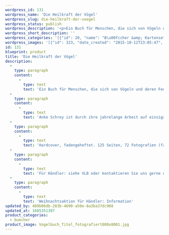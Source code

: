 ```yaml
---
wordpress_id: 131
wordpress_name: 'Die Heilkraft der Vögel'
wordpress_slug: die-heilkraft-der-voegel
wordpress_status: publish
wordpress_description: '<p>Ein Buch für Menschen, die sich von Vögeln und deren Federn faszinieren lassen. Vögel verkörpern unser Streben nach Freiheit und wir fühlen uns ihnen verbunden.<br />Anke Schrey ist durch ihre jahrelange Arbeit auf einzigartige Weise mit der Vogelwelt vertraut. Ihren reichen Wissensschatz möchte die »Federfrau« weitergeben. Sie beschreibt eindrucksvoll neue und bekannte feinstoffliche Energien der Vögel. Ein Geleitwort zum energetischen Arbeiten und Fotografien von Claudia Lübbert, mit denen die Energie der Vögel direkt zu uns gelangt, begleiten die Texte von Anke Schrey.</p><p>Hardcover, fadengeheftet. 125 Seiten, 72 Fotografien (farbig). Größe: 21 x 13.2 cm. Gewicht: 300 g. Bilderdruckpapier. ISBN-Nr. 978-3-9816950-0-7. Gebundener Ladenpreis 22 €.</p><p>Für Händler: siehe VLB oder kontaktieren Sie uns gerne <a href="https://my.feenbaum.de/impressum/">direkt<br /></a>Weihnachtsaktion für Händler: <a href="https://my.feenbaum.de/impressum/">Information</a></p>'
wordpress_short_description: ''
wordpress_categories: '[{"id": 20, "name": "B\u00fccher &amp; Kartensets", "slug": "buecher"}]'
wordpress_images: '[{"id": 323, "date_created": "2015-10-12T23:05:47", "date_created_gmt": "2015-10-12T19:05:47", "date_modified": "2015-10-12T23:05:47", "date_modified_gmt": "2015-10-12T19:05:47", "src": "https://my.feenbaum.de/wp-content/uploads/2015/09/Vogelbuch_Titel_fotografiert800x8001.jpg", "name": "Vogelbuch_Titel_fotografiert800x800", "alt": ""}, {"id": 314, "date_created": "2015-10-12T22:27:49", "date_created_gmt": "2015-10-12T18:27:49", "date_modified": "2015-10-12T22:27:49", "date_modified_gmt": "2015-10-12T18:27:49", "src": "https://my.feenbaum.de/wp-content/uploads/2015/09/Vogelbuch_Rueck_fotografiert800x800.jpg", "name": "Vogelbuch_Rueck_fotografiert800x800", "alt": ""}, {"id": 312, "date_created": "2015-10-12T00:51:55", "date_created_gmt": "2015-10-11T20:51:55", "date_modified": "2015-10-12T00:51:55", "date_modified_gmt": "2015-10-11T20:51:55", "src": "https://my.feenbaum.de/wp-content/uploads/2015/09/Vogelbuch_Fotos_S48_49_kl_800x800.jpg", "name": "Vogelbuch_Fotos_S48_49_kl_800x800", "alt": ""}, {"id": 313, "date_created": "2015-10-12T00:51:57", "date_created_gmt": "2015-10-11T20:51:57", "date_modified": "2015-10-12T00:51:57", "date_modified_gmt": "2015-10-11T20:51:57", "src": "https://my.feenbaum.de/wp-content/uploads/2015/09/Vogelbuch_S86_87_kl_800x800.jpg", "name": "Vogelbuch_S86_87_kl_800x800", "alt": ""}]'
id: 131
blueprint: product
title: 'Die Heilkraft der Vögel'
description:
  -
    type: paragraph
    content:
      -
        type: text
        text: 'Ein Buch für Menschen, die sich von Vögeln und deren Federn faszinieren lassen. Vögel verkörpern unser Streben nach Freiheit und wir fühlen uns ihnen verbunden.'
  -
    type: paragraph
    content:
      -
        type: text
        text: 'Anke Schrey ist durch ihre jahrelange Arbeit auf einzigartige Weise mit der Vogelwelt vertraut. Ihren reichen Wissensschatz möchte die »Federfrau« weitergeben. Sie beschreibt eindrucksvoll neue und bekannte feinstoffliche Energien der Vögel. Ein Geleitwort zum energetischen Arbeiten und Fotografien von Claudia Lübbert, mit denen die Energie der Vögel direkt zu uns gelangt, begleiten die Texte von Anke Schrey.'
  -
    type: paragraph
    content:
      -
        type: text
        text: 'Hardcover, fadengeheftet. 125 Seiten, 72 Fotografien (farbig). Größe: 21 x 13.2 cm. Gewicht: 300 g. Bilderdruckpapier. ISBN-Nr. 978-3-9816950-0-7. Gebundener Ladenpreis 22 €.'
  -
    type: paragraph
    content:
      -
        type: text
        text: 'Für Händler: siehe VLB oder kontaktieren Sie uns gerne direkt'
  -
    type: paragraph
    content:
      -
        type: text
        text: 'Weihnachtsaktion für Händler: Information'
updated_by: 489b06db-283b-4690-a50e-8a3ba37dc968
updated_at: 1685351307
product_categories:
  - buecher
product_image: Vogelbuch_Titel_fotografiert800x8001.jpg
---
```

